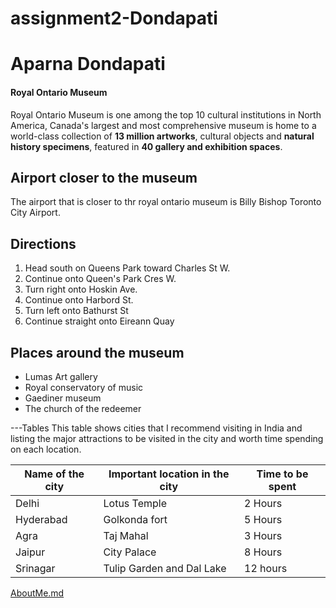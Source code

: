 # assignment2-Dondapati
# Aparna Dondapati
#### Royal Ontario Museum

Royal Ontario Museum is one among the top 10 cultural institutions in North America, Canada's largest and most comprehensive museum is home to a world-class collection of **13 million artworks**, cultural objects and **natural history specimens**, featured in **40 gallery and exhibition spaces**.

## Airport closer to the museum
The airport that is closer to thr royal ontario museum is Billy Bishop Toronto City Airport.

## Directions
1. Head south on Queens Park toward Charles St W.
2. Continue onto Queen's Park Cres W.
3. Turn right onto Hoskin Ave.
4. Continue onto Harbord St.
5. Turn left onto Bathurst St
6. Continue straight onto Eireann Quay

## Places around the museum
* Lumas Art gallery
* Royal conservatory of music
* Gaediner museum
* The church of the redeemer

---Tables
This table shows cities that I recommend visiting in India and listing the major attractions to be visited in the city and worth time spending on each location.

|Name of the city| Important location in the city| Time  to be spent|
|----------------|-------------------------------|------------------|
|Delhi           |Lotus Temple                   | 2 Hours          |
|Hyderabad       |Golkonda fort                  | 5 Hours          |
|Agra            |Taj Mahal                      | 3 Hours          |
|Jaipur          |City Palace                    | 8 Hours          |
|Srinagar        |Tulip Garden and Dal Lake      | 12 hours         |




[AboutMe.md](C:\Users\S555671\Desktop\webapps-repos\firstrepo\AboutMe.md)

